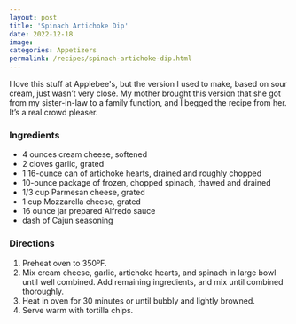 ```yaml
---
layout: post
title: 'Spinach Artichoke Dip'
date: 2022-12-18
image:
categories: Appetizers
permalink: /recipes/spinach-artichoke-dip.html
---
```


I love this stuff at Applebee's, but the version I used to make, based on sour cream, just wasn’t very close. My mother brought this version that she got from my sister-in-law to a family function, and I begged the recipe from her. It’s a real crowd pleaser.

### Ingredients

- 4 ounces cream cheese, softened
- 2 cloves garlic, grated
- 1 16-ounce can of artichoke hearts, drained and roughly chopped
- 10-ounce package of frozen, chopped spinach, thawed and drained
- 1/3 cup Parmesan cheese, grated
- 1 cup Mozzarella cheese, grated
- 16 ounce jar prepared Alfredo sauce
- dash of Cajun seasoning

### Directions

1. Preheat oven to 350ºF.
2. Mix cream cheese, garlic, artichoke hearts, and spinach in large bowl until well combined. Add remaining ingredients, and mix until combined thoroughly.
3. Heat in oven for 30 minutes or until bubbly and lightly browned.
4. Serve warm with tortilla chips.
